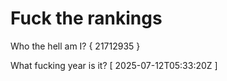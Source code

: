 # Fuck the rankings

Who the hell am I?
{ 21712935 }

What fucking year is it?
[ 2025-07-12T05:33:20Z ]
